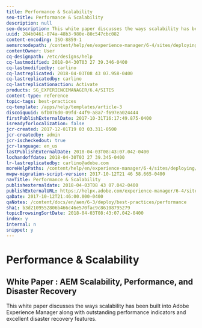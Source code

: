 ```yaml
---
title: Performance & Scalability
seo-title: Performance & Scalability
description: null
seo-description: This white paper discusses the ways scalability has been built into AEM along with performance indicators and disaster recovery features.  
uuid: 284b0461-874a-48b3-980e-80c547cbc082
content-encoding: ISO-8859-1
aemsrcnodepath: /content/help/en/experience-manager/6-4/sites/deploying/using/performance
contentOwner: User
cq-designpath: /etc/designs/help
cq-lastmodified: 2018-04-30T03 27 39.346-0400
cq-lastmodifiedby: carlino
cq-lastreplicated: 2018-04-03T08 43 07.958-0400
cq-lastreplicatedby: carlino
cq-lastreplicationaction: Activate
products: SG_EXPERIENCEMANAGER/6.4/SITES
content-type: reference
topic-tags: best-practices
cq-template: /apps/help/templates/article-3
discoiquuid: 6fb076d0-09fd-44f9-a8a7-f697ea024444
firstPublishExternalDate: 2017-10-31T16:17:49.875-0400
isreadyforlocalization: false
jcr-created: 2017-12-01T19 03 03.311-0500
jcr-createdby: admin
jcr-ischeckedout: true
jcr-language: en_us
lastPublishExternalDate: 2018-04-03T08:43:07.042-0400
lochandoffdate: 2018-04-30T03 27 39.345-0400
lr-lastreplicatedby: carlino@adobe.com
moreHelpPaths: /content/help/en/experience-manager/6-4/sites/deploying/morehelp/best-practices;/content/help/en/experience-manager/6-4/sites/deploying/morehelp/best-practices
mwpw-migration-script-version: 2017-10-12T21 46 58.665-0400
navTitle: Performance & Scalability
publishexternaldate: 2018-04-03T08 43 07.042-0400
publishExternalURL: https://helpx.adobe.com/experience-manager/6-4/sites/deploying/using/performance.html
qaDate: 2017-10-12T21:46:00.000-0400
qaNotes: /content/docs/en/aem/6-3/deploy/best-practices/performance
sha1: b3d2109552806b466c46e570fac9c86108795279
topicBrowsingSortDate: 2018-04-03T08:43:07.042-0400
index: y
internal: n
snippet: y
---
```


# Performance & Scalability



## White Paper : AEM Scalability, Performance, and Disaster Recovery

This white paper discusses the ways scalability has been built into Adobe Experience Manager along with outstanding performance indicators and excellent disaster recovery features. 
